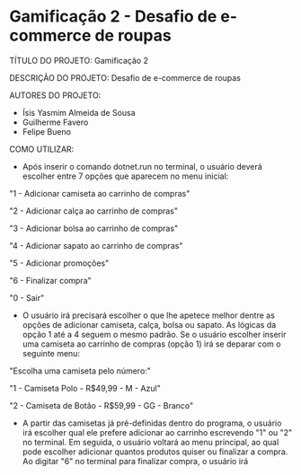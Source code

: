 # Gamificação 2 - Desafio de e-commerce de roupas

TÍTULO DO PROJETO: 
Gamificação 2

DESCRIÇÃO DO PROJETO: 
Desafio de e-commerce de roupas

AUTORES DO PROJETO:
  - Ísis Yasmim Almeida de Sousa
  - Guilherme Favero
  - Felipe Bueno
  
COMO UTILIZAR:
 - Após inserir o comando dotnet.run no terminal, o usuário deverá escolher entre 7 opções que aparecem no menu inicial:
 
  "1 - Adicionar camiseta ao carrinho de compras"
  
  "2 - Adicionar calça ao carrinho de compras"
  
  "3 - Adicionar bolsa ao carrinho de compras"
  
  "4 - Adicionar sapato ao carrinho de compras"
  
  "5 - Adicionar promoções"
  
  "6 - Finalizar compra"
  
  "0 - Sair"
  
  - O usuário irá precisará escolher o que lhe apetece melhor dentre as opções de adicionar camiseta, calça, bolsa ou sapato. As lógicas da opção 1 até a 4 seguem o mesmo padrão. Se o usuário escolher inserir uma camiseta ao carrinho de compras (opção 1) irá se deparar com o seguinte menu:
  
  "Escolha uma camiseta pelo número:"
  
  "1 - Camiseta Polo - R$49,99 - M - Azul"
  
  "2 - Camiseta de Botão - R$59,99 - GG - Branco"
  
 - A partir das camisetas já pré-definidas dentro do programa, o usuário irá escolher qual ele prefere adicionar ao carrinho escrevendo "1" ou "2" no terminal. Em seguida, o usuário voltará ao menu principal, ao qual pode escolher adicionar quantos produtos quiser ou finalizar a compra. Ao digitar "6" no terminal para finalizar compra, o usuário irá 
  
  
